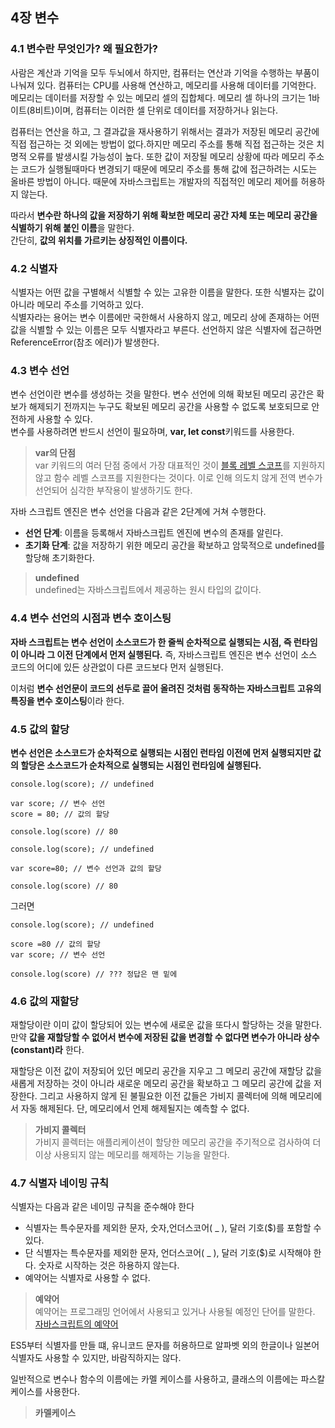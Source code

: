 ## 4장 변수

### 4.1 변수란 무엇인가? 왜 필요한가?

사람은 계산과 기억을 모두 두뇌에서 하지만, 컴퓨터는 연산과 기억을 수행하는 부품이 나눠져 있다. 컴퓨터는 CPU를 사용해 연산하고, 메모리를 사용해 데이터를 기억한다.
메모리는 데이터를 저장할 수 있는 메모리 셀의 집합체다. 메모리 셀 하나의 크기는 1바이트(8비트)이며, 컴퓨터는 이러한 셀 단위로 데이터를 저장하거나 읽는다.

컴퓨터는 연산을 하고, 그 결과값을 재사용하기 위해서는 결과가 저장된 메모리 공간에 직접 접근하는 것 외에는 방법이 없다.하지만 메모리 주소를 통해 직접 접근하는 것은 치명적 오류를 발생시킬
가능성이 높다. 또한 값이 저장될 메모리 상황에 따라 메모리 주소는 코드가 실행될때마다 변경되기 때문에 메모리 주소를 통해 값에 접근하려는 시도는 올바른 방법이 아니다.
때문에 자바스크립트는 개발자의 직접적인 메모리 제어를 허용하지 않는다.

따라서 **변수란 하나의 값을 저장하기 위해 확보한 메모리 공간 자체 또는 메모리 공간을 식별하기 위해 붙인 이름**을 말한다.  
간단히, **값의 위치를 가르키는 상징적인 이름이다.**

### 4.2 식별자

식별자는 어떤 값을 구별해서 식별할 수 있는 고유한 이름을 말한다. 또한 식별자는 값이 아니라 메모리 주소를 기억하고 있다.  
식별자라는 용어는 변수 이름에만 국한해서 사용하지 않고, 메모리 상에 존재하는 어떤 값을 식별할 수 있는 이름은 모두 식별자라고 부른다.
선언하지 않은 식별자에 접근하면 ReferenceError(참조 에러)가 발생한다.

### 4.3 변수 선언

변수 선언이란 변수를 생성하는 것을 말한다. 변수 선언에 의해 확보된 메모리 공간은 확보가 해제되기 전까지는 누구도 확보된 메모리 공간을 사용할 수 없도록 보호되므로 안전하게 사용할 수 있다.  
변수를 사용하려면 반드시 선언이 필요하며, **var, let const**키워드를 사용한다.

> **var의 단점**  
> var 키워드의 여러 단점 중에서 가장 대표적인 것이 [블록 레벨 스코프](https://poiemaweb.com/es6-block-scope)를 지원하지 않고 함수 레벨 스코프를 지원한다는 것이다.
> 이로 인해 의도치 않게 전역 변수가 선언되어 심각한 부작용이 발생하기도 한다.

자바 스크립트 엔진은 변수 선언을 다음과 같은 2단계에 거쳐 수행한다.

- **선언 단계**: 이름을 등록해서 자바스크립트 엔진에 변수의 존재를 알린다.
- **초기화 단계**: 값을 저장하기 위한 메모리 공간을 확보하고 암묵적으로 undefined를 할당해 초기화한다.

> **undefined**  
> undefined는 자바스크립트에서 제공하는 원시 타입의 값이다.

### 4.4 변수 선언의 시점과 변수 호이스팅

**자바 스크립트는 변수 선언이 소스코드가 한 줄씩 순차적으로 실행되는 시점, 즉 런타임이 아니라 그 이전 단계에서 먼저 실행된다.**
즉, 자바스크립트 엔진은 변수 선언이 소스 코드의 어디에 있든 상관없이 다른 코드보다 먼저 실행된다.

이처럼 **변수 선언문이 코드의 선두로 끌어 올려진 것처럼 동작하는 자바스크립트 고유의 특징을 변수 호이스팅**이라 한다.

### 4.5 값의 할당

**변수 선언은 소스코드가 순차적으로 실행되는 시점인 런타임 이전에 먼저 실행되지만 값의 할당은 소스코드가 순차적으로 실행되는 시점인 런타임에 실행된다.**

<pre><code>console.log(score); // undefined

var score; // 변수 선언
score = 80; // 값의 할당

console.log(score) // 80
</code></pre>

<pre><code>console.log(score); // undefined

var score=80; // 변수 선언과 값의 할당

console.log(score) // 80
</code></pre>

그러면

<pre><code>console.log(score); // undefined

score =80 // 값의 할당
var score; // 변수 선언

console.log(score) // ??? 정답은 맨 밑에
</code></pre>

### 4.6 값의 재할당

재할당이란 이미 값이 할당되어 있는 변수에 새로운 값을 또다시 할당하는 것을 말한다.  
만약 **값을 재할당할 수 없어서 변수에 저장된 값을 변경할 수 없다면 변수가 아니라 상수(constant)라** 한다.

재할당은 이전 값이 저장되어 있던 메모리 공간을 지우고 그 메모리 공간에 재할당 값을 새롭게 저장하는 것이 아니라 새로운 메모리 공간을 확보하고 그 메모리 공간에 값을 저장한다.
그리고 사용하지 않게 된 불필요한 이전 값들은 가비지 콜렉터에 의해 메모리에서 자동 해제된다. 단, 메모리에서 언제 해제될지는 예측할 수 없다.

> **가비지 콜렉터**  
> 가비지 콜렉터는 애플리케이션이 할당한 메모리 공간을 주기적으로 검사하여 더 이상 사용되지 않는 메모리를 해제하는 기능을 말한다.

### 4.7 식별자 네이밍 규칙

식별자는 다음과 같은 네이밍 규칙을 준수해야 한다

- 식별자는 특수문자를 제외한 문자, 숫자,언더스코어( \_ ), 달러 기호($)를 포함할 수 있다.
- 단 식별자는 특수문자를 제외한 문자, 언더스코어( \_ ), 달러 기호($)로 시작해야 한다. 숫자로 시작하는 것은 하용하지 않는다.
- 예약어는 식별자로 사용할 수 없다.

> **예약어**  
> 예약어는 프로그래밍 언어에서 사용되고 있거나 사용될 예정인 단어를 말한다.  
> [자바스크립트의 예약어](https://www.w3bai.com/ko/js/js_reserved.html#gsc.tab=0)

ES5부터 식별자를 만들 떄, 유니코드 문자를 허용하므로 알파벳 외의 한글이나 일본어 식별자도 사용할 수 있지만, 바람직하지는 않다.

일반적으로 변수나 함수의 이름에는 카멜 케이스를 사용하고, 클래스의 이름에는 파스칼 케이스를 사용한다.

> **카멜케이스**
